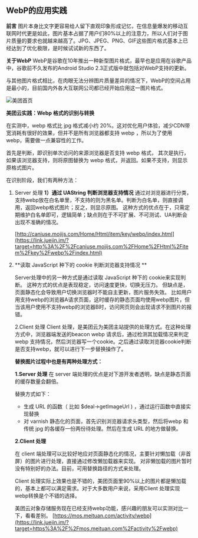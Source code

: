 ## WebP的应用实践

**前言**
图片本身比文字更容易给人留下直观印象形成记忆，在信息量爆发的移动互联网时代更是如此，图片基本占据了用户们80%以上的注意力，所以人们对于图片质量的要求也就越来越高了。JPG、JPEG、PNG、GIF这些图片格式基本上已经达到了优化极限，是时候试试新的东西了。

**关于WebP**
WebP是谷歌在10年推出一种新型图片格式，最早也是应用在谷歌产品中，谷歌前不久发布的Android Studio 2.3正式版中就包括对WebP支持的更新。

与其他图片格式相比，在肉眼无法分辨图片质量差异的情况下，WebP的空间占用是最小的，目前国内外各大互联网公司都已经开始应用这一图片格式。



![美团首页](https://dn-mhke0kuv.qbox.me/b235b7ca20330b19845b.png)

**美团云实践：Webp 格式的识别与转换**

在实测中，webp 格式比 jpg 格式减小约 20%。这对优化用户体验，减少CDN带宽消耗有很好的效果，但并不是所有浏览器都支持 webp ，所以为了使用 webp，需要做一点兼容性的工作。

首先是判断，即识别单次访问的来源浏览器是否支持 webp 格式，
其次是执行，如果该浏览器支持，则将原图替换为 webp 格式，并返回。如果不支持，则显示原格式图片。

在识别阶段，我们有两种方法：



1. Server 处理
   **1）通过 UAString 判断浏览器支持情况**
   通过对浏览器进行分类，支持webp放在白名单里，不支持的则为黑名单。判断为白名单，则直接调用，返回webp格式图片；反之，则显示原图。
   这种方式的优点在于，只需定期维护白名单即可，逻辑简单；缺点则在于不可扩展、不可测试、UA判断会出现不准确的情况。

   [http://caniuse.mojijs.com/Home/Html/item/key/webp/index.html](https://link.juejin.im/?target=http%3A%2F%2Fcaniuse.mojijs.com%2FHome%2FHtml%2Fitem%2Fkey%2Fwebp%2Findex.html)

2. **读取 JavaScript 种下的 cookie 判断浏览器支持情况 **

   Server处理中的另一种方式是通过读取 JavaScript 种下的 cookie来实现判断。
   这种方式的优点是表现稳定，访问速度更快，切换无压力。
   但缺点是，页面静态化会导致用户切换浏览器时不能自主更新，图片服务失效。
   比如用户用支持webp的浏览器A请求页面，这时缓存的静态页面均使用webp图片，但当该用户使用不支持webp的浏览器B时，访问网页则会出现请求不到图片的报错。

   2.Client 处理
   Client 处理，是美团云为美团主站提供的处理方式。在这种处理方式中，浏览器端发送的beacon webp 请求后，通过检测其加载情况来判定 webp 支持情况，然后浏览器写一个cookie。之后通过读取浏览器cookie判断是否支持webp，就可以进行下一步替换操作了。

   **替换图片过程中也是有两种处理方式：**

   **1.Server 处理**
   在 server 端处理的优点是对下游开发者透明，缺点是静态页面的缓存数量会翻倍。

   替换方式如下：

   - 生成 URL 的函数（ 比如 $deal->getImageUrl ) ，通过运行函数中直接实现替换
   - 对 varnish 静态化的页面，首先识别浏览器请求头类型，然后将webp 和传统 jpg 的各缓存一份两份待处理。然后在生成 URL 的地方做替换。

   **2.Client 处理**

   在 client 端处理可以比较好地应对页面静态化的情况，主要针对懒加载（非首屏）的图片进行处理，直接通过修改懒加载器来实现。
   对非懒加载的图片暂时没有特别好的办法。目前，可用替换路径的方式来处理。

   Client 处理实际上效果也是不错的，美团页面里90%以上的图片都是懒加载的，基本上都可以满足需求。对于大多数用户来说，采用Client 处理实现webp转换是个不错的选择。

   美团云对象存储服务现在已经支持webp功能，感兴趣的朋友可以实测对比一下，看看差别。
   [https://mos.meituan.com/activity/webp](https://link.juejin.im/?target=https%3A%2F%2Fmos.meituan.com%2Factivity%2Fwebp)